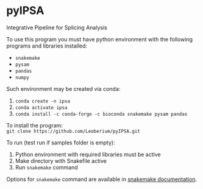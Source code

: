 # pyIPSA
Integrative Pipeline for Splicing Analysis

To use this program you must have python environment
with the following programs and libraries installed:
- `snakemake`
- `pysam`
- `pandas`
- `numpy`

Such environment may be created via conda:  
1. `conda create -n ipsa`  
2. `conda activate ipsa`
3. `conda install -c conda-forge -c bioconda
snakemake pysam pandas`

To install the program:  
`git clone https://github.com/Leoberium/pyIPSA.git`

To run (test run if samples folder is empty):
1. Python environment with required libraries
must be active
2. Make directory with Snakefile active
3. Run `snakemake` command

Options for `snakemake` command are available in 
[snakemake documentation](https://snakemake.readthedocs.io/en/stable/executing/cli.html).
